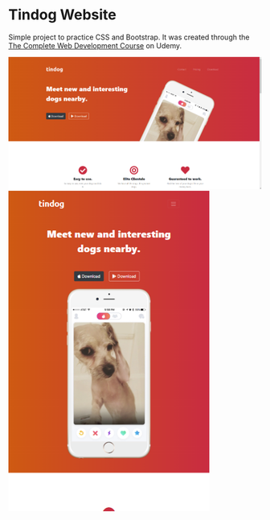 # Tindog Website
Simple project to practice CSS and Bootstrap. 
It was created through the [The Complete Web Development Course](https://www.udemy.com/course/the-complete-web-development-bootcamp/) on Udemy.

<img src="./readme-img/website.png" alt="Website Printscreen" width="800"/>
</br>

<img src="./readme-img/website%20responsive.png" alt="Website  Responsive Version Printscreen" width="400"/>